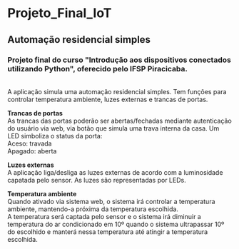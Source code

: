 <h1> Projeto_Final_IoT </h1>
<h2> Automação residencial simples</h2>

<h3>Projeto final do curso "Introdução aos dispositivos conectados utilizando Python", oferecido pelo IFSP Piracicaba.</h3><br>
A aplicação simula uma automação residencial simples. Tem funções para controlar temperatura ambiente, luzes externas e trancas de portas.<br>


<b>Trancas de portas</b><br>
As trancas das portas poderão ser abertas/fechadas mediante autenticação do usuário via web, via botão que simula uma trava interna da casa. Um LED simboliza o status da porta:<br>
Aceso: travada<br>
Apagado: aberta<br>


<b>Luzes externas</b><br>
A aplicação liga/desliga as luzes externas de acordo com a luminosidade capatada pelo sensor. As luzes são representadas por LEDs.


<b>Temperatura ambiente</b><br>
Quando ativado via sistema web, o sistema irá controlar a temperatura ambiente, mantendo-a próxima da temperatura escolhida.<br>
A temperatura será captada pelo sensor e o sistema irá diminuir a temperatura do ar condicionado em  10º quando o sistema ultrapassar 10º do escolhido e manterá nessa temperatura até atingir a temperatura escolhida.
